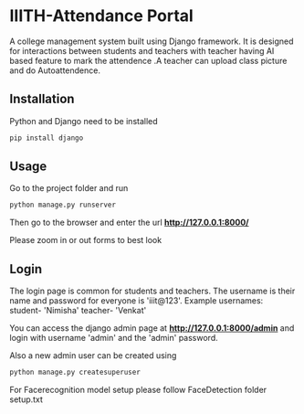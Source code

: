 # IIITH-Attendance Portal

A college management system built using Django framework. It is designed for interactions between students and teachers with teacher having AI based feature to mark the attendence .A teacher can upload class picture and do Autoattendence.

## Installation

Python and Django need to be installed

```bash
pip install django
```

## Usage

Go to the project folder and run

```bash
python manage.py runserver
```

Then go to the browser and enter the url **http://127.0.0.1:8000/**

Please zoom in or out forms to best look

## Login

The login page is common for students and teachers.
The username is their name and password for everyone is 'iiit@123'.
Example usernames:
student- 'Nimisha'
teacher- 'Venkat'

You can access the django admin page at **http://127.0.0.1:8000/admin** and login with username 'admin' and the 'admin' password.

Also a new admin user can be created using

```bash
python manage.py createsuperuser
```

For Facerecognition model setup please follow FaceDetection folder setup.txt
